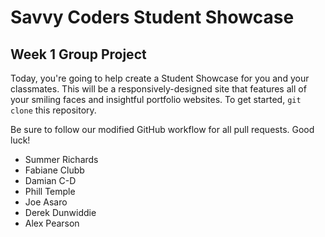 # Savvy Coders Student Showcase
## Week 1 Group Project

Today, you're going to help create a Student Showcase for you and your classmates. This will be a responsively-designed site that features all of your smiling faces and insightful portfolio websites. To get started, `git clone` this repository. 

Be sure to follow our modified GitHub workflow for all pull requests. Good luck!

- Summer Richards
- Fabiane Clubb
- Damian C-D
- Phill Temple
- Joe Asaro
- Derek Dunwiddie
- Alex Pearson